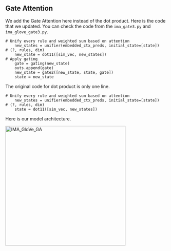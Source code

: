 ## Gate Attention
We add the Gate Attention here instead of the dot product.
Here is the code that we updated. You can check the code from the `ima_gate3.py` and `ima_glove_gate3.py`.
```
# Unify every rule and weighted sum based on attention
    new_states = unifier(embedded_ctx_preds, initial_state=[state])
# (?, rules, dim)
    new_state = dot11([sim_vec, new_states])
# Apply gating
    gate = gating(new_state)
    outs.append(gate)
    new_state = gate2([new_state, state, gate])
    state = new_state
```

The original code for dot product is only one line.
```
# Unify every rule and weighted sum based on attention
    new_states = unifier(embedded_ctx_preds, initial_state=[state])
# (?, rules, dim)
    state = dot11([sim_vec, new_states])
```


Here is our model architecture.

<img width="374" alt="IMA_GloVe_GA" src="https://user-images.githubusercontent.com/23516191/147908506-05866a83-b3a5-49fb-add5-164007776727.PNG">
